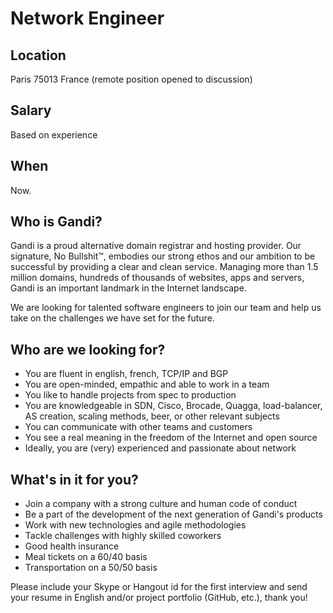 # Network Engineer

## Location

Paris 75013 France (remote position opened to discussion)

## Salary

Based on experience

## When

Now.

## Who is Gandi?

Gandi is a proud alternative domain registrar and hosting provider. Our  signature, No Bullshit™, embodies our strong ethos and our ambition to  be successful by providing a clear and clean service. Managing more than 1.5 million domains, hundreds of thousands of websites, apps and  servers, Gandi is an important landmark in the Internet landscape.

We are looking for talented software engineers to join our team and help us take on the challenges we have set for the future.

## Who are we looking for?

* You are fluent in english, french, TCP/IP and BGP
* You are open-minded, empathic and able to work in a team
* You like to handle projects from spec to production
* You are knowledgeable in SDN, Cisco, Brocade, Quagga, load-balancer, AS creation, scaling methods, beer, or other relevant subjects
* You can communicate with other teams and customers
* You see a real meaning in the freedom of the Internet and open source
* Ideally, you are (very) experienced and passionate about network

## What's in it for you?

* Join a company with a strong culture and human code of conduct
* Be a part of the development of the next generation of Gandi's products
* Work with new technologies and agile methodologies
* Tackle challenges with highly skilled coworkers
* Good health insurance
* Meal tickets on a 60/40 basis
* Transportation on a 50/50 basis

Please include your Skype or Hangout id for the first interview and send your resume in English and/or project portfolio (GitHub, etc.), thank you! 

